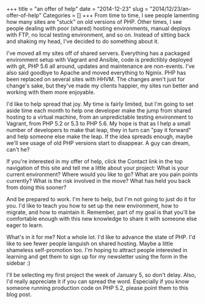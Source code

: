 +++
title = "an offer of help"
date = "2014-12-23"
slug = "2014/12/23/an-offer-of-help"
Categories = []
+++
From time to time, I see people lamenting how many sites are "stuck" on old versions of PHP. Other times, I see people dealing with poor (shared) hosting environments, manual deploys with FTP, no local testing environment, and so on. Instead of sitting back and shaking my head, I've decided to do something about it.

<!-- more -->
I've moved all my sites off of shared servers. Everything has a packaged environment setup with Vagrant and Ansible, code is predictibly deployed with git, PHP 5.6 all around, updates and maintenance are non-events. I've also said goodbye to Apache and moved everything to Nginix. PHP has been replaced on several sites with HHVM. The changes aren't just for change's sake, but they've made my clients happier, my sites run better and working with them more enjoyable.

I'd like to help spread that joy. My time is fairly limited, but I'm going to set aside time each month to help one developer make the jump from shared hosting to a virtual machine, from an unpredictable testing environment to Vagrant, from PHP 5.2 or 5.3 to PHP 5.6. My hope is that as I help a small number of developers to make that leap, they in turn can "pay it forward" and help someone else make the leap. If the idea spreads enough, maybe we'll see usage of old PHP versions start to disappear. A guy can dream, can't he?

If you're interested in my offer of help, click the Contact link in the top navigation of this site and tell me a little about your project: What is your current environment? Where would you like to go? What are you pain points currently? What is the risk involved in the move? What has held you back from doing this sooner?

And be prepared to work. I'm here to help, but I'm not going to just do it for you. I'd like to teach you how to set up the new environment, how to migrate, and how to maintain it. Remember, part of my goal is that you'll be comfortable enough with this new knowledge to share it with someone else eager to learn.

What's in it for me? Not a whole lot. I'd like to advance the state of PHP. I'd like to see fewer people languish on shared hosting. Maybe a little shameless self-promotion too. I'm hoping to attract people interested in learning and get them to sign up for my newsletter using the form in the sidebar :) 

I'll be selecting my first project the week of January 5, so don't delay. Also, I'd really appreciate it if you can spread the word. Especially if you know someone running production code on PHP 5.2, please point them to this blog post.
